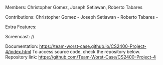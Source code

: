 Members: Christopher Gomez, Joseph Setiawan, Roberto Tabares

Contributions:
Christopher Gomez - 
Joseph Setiawan - 
Roberto Tabares - 

Extra Features: 

Screencast: //

Documentation: https://team-worst-case.github.io/CS2400-Project-4/index.html To access source code, check the repository below.
Repository link: https://github.com/Team-Worst-Case/CS2400-Project-4